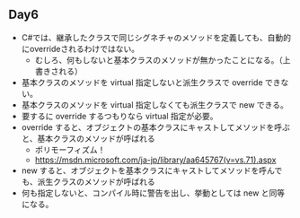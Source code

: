 ## Day6

* C#では、継承したクラスで同じシグネチャのメソッドを定義しても、自動的にoverrideされるわけではない。
    * むしろ、何もしないと基本クラスのメソッドが無かったことになる。（上書きされる）
* 基本クラスのメソッドを virtual 指定しないと派生クラスで override できない。
* 基本クラスのメソッドを virtual 指定しなくても派生クラスで new できる。
* 要するに override するつもりなら virtual 指定が必要。
* override すると、オブジェクトの基本クラスにキャストしてメソッドを呼ぶと、基本クラスのメソッドが呼ばれる
    * ポリモーフィズム！
    * https://msdn.microsoft.com/ja-jp/library/aa645767(v=vs.71).aspx
* new すると、オブジェクトを基本クラスにキャストしてメソッドを呼んでも、派生クラスのメソッドが呼ばれる
* 何も指定しないと、コンパイル時に警告を出し、挙動としては new と同等になる。
